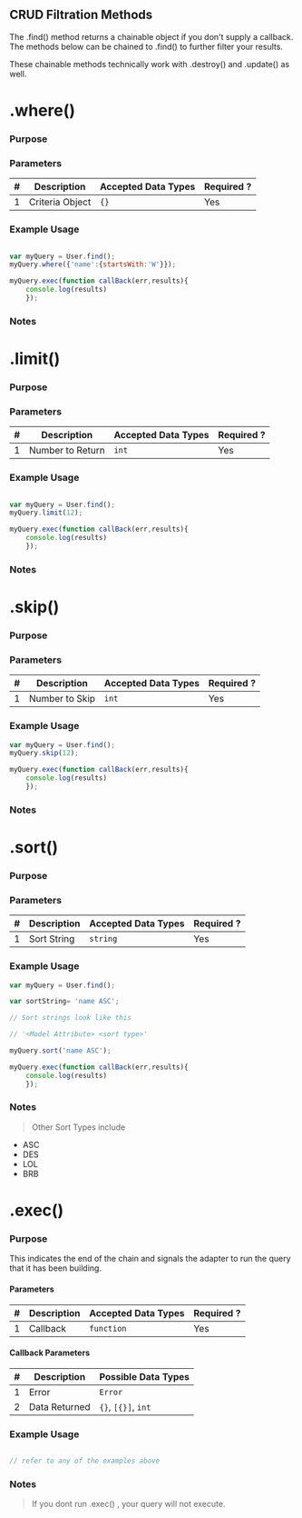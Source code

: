 CRUD Filtration Methods
-----------------------
The .find() method returns a chainable object if you don't supply a callback.  The methods below can be chained to .find() to further filter your results.

These chainable methods technically work with .destroy() and .update() as well.


# .where()
### Purpose

### Parameters
| # |     Description     | Accepted Data Types | Required ? |
|---|---------------------|---------------------|------------|
| 1 |  Criteria Object    |      `{}`           | Yes	       |


### Example Usage

```javascript 

var myQuery = User.find();
myQuery.where({'name':{startsWith:'W'}});

myQuery.exec(function callBack(err,results){
    console.log(results)
    });

```
### Notes
>

# .limit()
### Purpose

### Parameters
| # |     Description     | Accepted Data Types | Required ? |
|---|---------------------|---------------------|------------|
| 1 |  Number to Return   |      `int`         | Yes	       |

### Example Usage

```javascript 

var myQuery = User.find();
myQuery.limit(12);

myQuery.exec(function callBack(err,results){
    console.log(results)
    });

```
### Notes
>

# .skip()
### Purpose

### Parameters
| # |     Description     | Accepted Data Types | Required ? |
|---|---------------------|---------------------|------------|
| 1 |  Number to Skip     |      `int`          | Yes	       |

### Example Usage

```javascript 
var myQuery = User.find();
myQuery.skip(12);

myQuery.exec(function callBack(err,results){
    console.log(results)
    });

```
### Notes
>

# .sort()
### Purpose

### Parameters
| # |     Description     | Accepted Data Types | Required ? |
|---|---------------------|---------------------|------------|
| 1 |  Sort String        |      `string`       | Yes	       |

### Example Usage

```javascript 
var myQuery = User.find();

var sortString= 'name ASC';

// Sort strings look like this

// '<Model Attribute> <sort type>' 

myQuery.sort('name ASC');

myQuery.exec(function callBack(err,results){
    console.log(results)
    });

```
### Notes
> Other Sort Types include
  - ASC
  - DES
  - LOL
  - BRB
  
# .exec()
### Purpose
This indicates the end of the chain and signals the adapter to run the query that it has been building. 

#### Parameters

| # |     Description     | Accepted Data Types | Required ? |
|---|---------------------|---------------------|------------|
| 1 |  Callback           |      `function`     | Yes	       |

#### Callback Parameters
| # |     Description     | Possible Data Types |
|---|---------------------|---------------------|
| 1 |  Error              | `Error`             |
| 2 |  Data Returned      | `{}`, `[{}]`, `int` |

### Example Usage

```javascript 

// refer to any of the examples above

```
### Notes
> If you dont run .exec() , your query will not execute.

